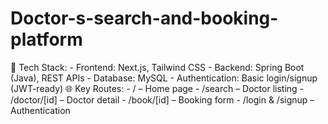 # Doctor-s-search-and-booking-platform
🔧 Tech Stack: - Frontend: Next.js, Tailwind CSS - Backend: Spring Boot (Java), REST APIs - Database: MySQL - Authentication: Basic login/signup (JWT-ready)  🌐 Key Routes: - / – Home page - /search – Doctor listing - /doctor/[id] – Doctor detail - /book/[id] – Booking form - /login &amp; /signup – Authentication
